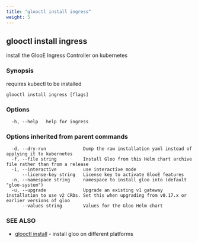 ```yaml
---
title: "glooctl install ingress"
weight: 5
---
```

## glooctl install ingress

install the GlooE Ingress Controller on kubernetes

### Synopsis

requires kubectl to be installed

```
glooctl install ingress [flags]
```

### Options

```
  -h, --help   help for ingress
```

### Options inherited from parent commands

```
  -d, --dry-run              Dump the raw installation yaml instead of applying it to kubernetes
  -f, --file string          Install Gloo from this Helm chart archive file rather than from a release
  -i, --interactive          use interactive mode
      --license-key string   License key to activate GlooE features
  -n, --namespace string     namespace to install gloo into (default "gloo-system")
  -u, --upgrade              Upgrade an existing v1 gateway installation to use v2 CRDs. Set this when upgrading from v0.17.x or earlier versions of gloo
      --values string        Values for the Gloo Helm chart
```

### SEE ALSO

* [glooctl install](../glooctl_install)	 - install gloo on different platforms

